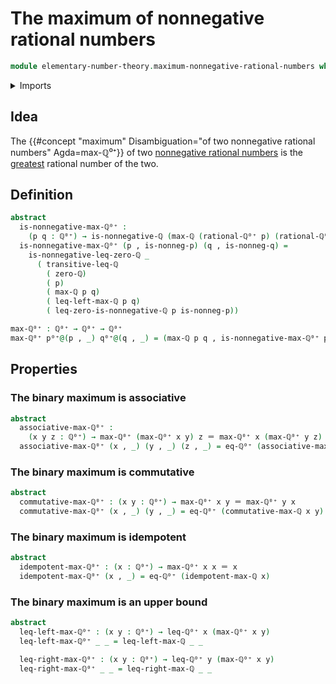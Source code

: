 # The maximum of nonnegative rational numbers

```agda
module elementary-number-theory.maximum-nonnegative-rational-numbers where
```

<details><summary>Imports</summary>

```agda
open import elementary-number-theory.inequality-nonnegative-rational-numbers
open import elementary-number-theory.inequality-rational-numbers
open import elementary-number-theory.maximum-rational-numbers
open import elementary-number-theory.nonnegative-rational-numbers
open import elementary-number-theory.rational-numbers

open import foundation.dependent-pair-types
open import foundation.identity-types
```

</details>

## Idea

The {{#concept "maximum" Disambiguation="of two nonnegative rational numbers" Agda=max-ℚ⁰⁺}} of two
[nonnegative rational numbers](elementary-number-theory.nonnegative-rational-numbers.md)
is the
[greatest](elementary-number-theory.inequality-nonnegative-rational-numbers.md)
rational number of the two.

## Definition

```agda
abstract
  is-nonnegative-max-ℚ⁰⁺ :
    (p q : ℚ⁰⁺) → is-nonnegative-ℚ (max-ℚ (rational-ℚ⁰⁺ p) (rational-ℚ⁰⁺ q))
  is-nonnegative-max-ℚ⁰⁺ (p , is-nonneg-p) (q , is-nonneg-q) =
    is-nonnegative-leq-zero-ℚ _
      ( transitive-leq-ℚ
        ( zero-ℚ)
        ( p)
        ( max-ℚ p q)
        ( leq-left-max-ℚ p q)
        ( leq-zero-is-nonnegative-ℚ p is-nonneg-p))

max-ℚ⁰⁺ : ℚ⁰⁺ → ℚ⁰⁺ → ℚ⁰⁺
max-ℚ⁰⁺ p⁰⁺@(p , _) q⁰⁺@(q , _) = (max-ℚ p q , is-nonnegative-max-ℚ⁰⁺ p⁰⁺ q⁰⁺)
```

## Properties

### The binary maximum is associative

```agda
abstract
  associative-max-ℚ⁰⁺ :
    (x y z : ℚ⁰⁺) → max-ℚ⁰⁺ (max-ℚ⁰⁺ x y) z ＝ max-ℚ⁰⁺ x (max-ℚ⁰⁺ y z)
  associative-max-ℚ⁰⁺ (x , _) (y , _) (z , _) = eq-ℚ⁰⁺ (associative-max-ℚ x y z)
```

### The binary maximum is commutative

```agda
abstract
  commutative-max-ℚ⁰⁺ : (x y : ℚ⁰⁺) → max-ℚ⁰⁺ x y ＝ max-ℚ⁰⁺ y x
  commutative-max-ℚ⁰⁺ (x , _) (y , _) = eq-ℚ⁰⁺ (commutative-max-ℚ x y)
```

### The binary maximum is idempotent

```agda
abstract
  idempotent-max-ℚ⁰⁺ : (x : ℚ⁰⁺) → max-ℚ⁰⁺ x x ＝ x
  idempotent-max-ℚ⁰⁺ (x , _) = eq-ℚ⁰⁺ (idempotent-max-ℚ x)
```

### The binary maximum is an upper bound

```agda
abstract
  leq-left-max-ℚ⁰⁺ : (x y : ℚ⁰⁺) → leq-ℚ⁰⁺ x (max-ℚ⁰⁺ x y)
  leq-left-max-ℚ⁰⁺ _ _ = leq-left-max-ℚ _ _

  leq-right-max-ℚ⁰⁺ : (x y : ℚ⁰⁺) → leq-ℚ⁰⁺ y (max-ℚ⁰⁺ x y)
  leq-right-max-ℚ⁰⁺ _ _ = leq-right-max-ℚ _ _
```
